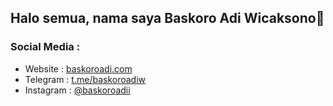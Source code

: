 ## Halo semua, nama saya Baskoro Adi Wicaksono👋

### Social Media : 

- Website : [baskoroadi.com](https://baskoroadi.com)
- Telegram : [t.me/baskoroadiw](https://t.me/baskoroadiw)
- Instagram : [@baskoroadii](https://www.instagram.com/baskoroadii)

<!--
**baskoroadiw/baskoroadiw** is a ✨ _special_ ✨ repository because its `README.md` (this file) appears on your GitHub profile.

Here are some ideas to get you started:

- 🔭 I’m currently working on ...
- 🌱 I’m currently learning ...
- 👯 I’m looking to collaborate on ...
- 🤔 I’m looking for help with ...
- 💬 Ask me about ...
- 📫 How to reach me: ...
- 😄 Pronouns: ...
- ⚡ Fun fact: ...
-->
